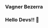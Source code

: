 ### Vagner Bezerra
### Hello Devs!! 👋

<!--
**vagnerb79/vagnerb79** is a ✨ _special_ ✨ repository because its `README.md` (this file) appears on your GitHub profile.

Here are some ideas to get you started:

- 🔭 Atualmente trabalhando na empresa Intelipost como Analista de Sistemas.
- 🌱 Estudando JavaScript FullStack na Digital House.
- 🔭 Atualmente trabalhando na empresa Intelipost como Analista de Sistemas.
- 🌱 Estudando JavaScript FullStack na Digital House.
    - Executando atividades em HTML, CSS e Javascript. Nos proximos módulos, React e banco de dados.
    
- Ferramentas e Tecnologias utilizadas nesse curso
VSCode
<link rel="stylesheet" href="https://cdn.jsdelivr.net/gh/devicons/devicon@v2.15.1/devicon.min.css">
CSS
<link rel="stylesheet" href="https://cdn.jsdelivr.net/gh/devicons/devicon@v2.15.1/devicon.min.css">
HTML
<link rel="stylesheet" href="https://cdn.jsdelivr.net/gh/devicons/devicon@v2.15.1/devicon.min.css">
Javascript
<link rel="stylesheet" href="https://cdn.jsdelivr.net/gh/devicons/devicon@v2.15.1/devicon.min.css">
Git
<link rel="stylesheet" href="https://cdn.jsdelivr.net/gh/devicons/devicon@v2.15.1/devicon.min.css">
Node
<link rel="stylesheet" href="https://cdn.jsdelivr.net/gh/devicons/devicon@v2.15.1/devicon.min.css">
npm
<link rel="stylesheet" href="https://cdn.jsdelivr.net/gh/devicons/devicon@v2.15.1/devicon.min.css">
MySQL
<link rel="stylesheet" href="https://cdn.jsdelivr.net/gh/devicons/devicon@v2.15.1/devicon.min.css">
Figma
<link rel="stylesheet" href="https://cdn.jsdelivr.net/gh/devicons/devicon@v2.15.1/devicon.min.css">
React
<link rel="stylesheet" href="https://cdn.jsdelivr.net/gh/devicons/devicon@v2.15.1/devicon.min.css">
Slack
<link rel="stylesheet" href="https://cdn.jsdelivr.net/gh/devicons/devicon@v2.15.1/devicon.min.css">
Trello
<link rel="stylesheet" href="https://cdn.jsdelivr.net/gh/devicons/devicon@v2.15.1/devicon.min.css">
Google
<link rel="stylesheet" href="https://cdn.jsdelivr.net/gh/devicons/devicon@v2.15.1/devicon.min.css">

- 📫 Em breve, estarei incluindo aqui nosso projeto integrador de conclusão do curso.

![Snake animation](https://github.com/vagnerb79/vagnerb79/blob/output/github-contribution-grid-snake.svg)

